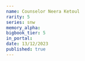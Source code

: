 ```yaml
---
name: Counselor Neera Ketoul
rarity: 5
series: snw
memory_alpha:
bigbook_tier: 5
in_portal:
date: 13/12/2023
published: true
---
```



